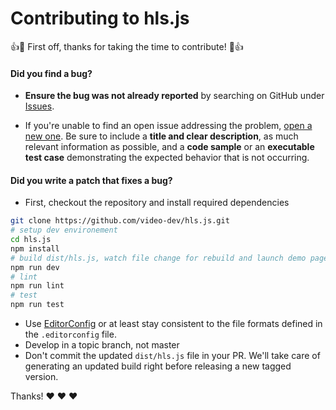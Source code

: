 # Contributing to hls.js

:+1::tada: First off, thanks for taking the time to contribute! :tada::+1:

#### **Did you find a bug?**

* **Ensure the bug was not already reported** by searching on GitHub under [Issues](https://github.com/video-dev/hls.js/issues).

* If you're unable to find an open issue addressing the problem, [open a new one](https://github.com/video-dev/hls.js/issues/new). Be sure to include a **title and clear description**, as much relevant information as possible, and a **code sample** or an **executable test case** demonstrating the expected behavior that is not occurring.

#### **Did you write a patch that fixes a bug?**

 - First, checkout the repository and install required dependencies

```sh
git clone https://github.com/video-dev/hls.js.git
# setup dev environement
cd hls.js
npm install
# build dist/hls.js, watch file change for rebuild and launch demo page
npm run dev
# lint
npm run lint
# test
npm run test
```

 - Use [EditorConfig](http://editorconfig.org/) or at least stay consistent to the file formats defined in the `.editorconfig` file.
 - Develop in a topic branch, not master
 - Don't commit the updated `dist/hls.js` file in your PR. We'll take care of generating an updated build right before releasing a new tagged version.

 Thanks! :heart: :heart: :heart:
